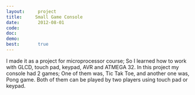 ```yaml
---
layout:     project
title:     Small Game Console 
date:       2012-08-01
code:  
doc:        
demo:
best:       true
---
```

I made it as a project for microprocessor course; So I learned how to work with GLCD, touch pad, keypad, AVR and ATMEGA 32. In this project my console had 2 games; One of them was, Tic Tak Toe, and another one was, Pong game. Both of them can be played by two players using touch pad or keypad.